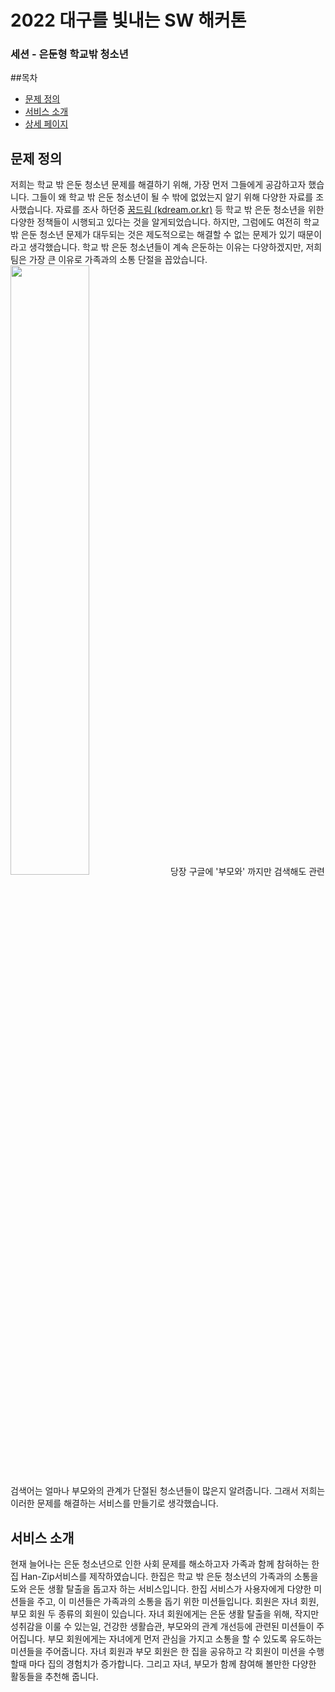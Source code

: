 # 2022 대구를 빛내는 SW 해커톤
### 세션 - 은둔형 학교밖 청소년

##목차
- [문제 정의](#문제-정의)
- [서비스 소개](#서비스-소개)
- [상세 페이지](#상세-페이지)

## 문제 정의

저희는 학교 밖 은둔 청소년 문제를 해결하기 위해, 가장 먼저 그들에게 공감하고자 했습니다.
그들이 왜 학교 밖 은둔 청소년이 될 수 밖에 없었는지 알기 위해 다양한 자료를 조사했습니다.
자료를 조사 하던중 [꿈드림 (kdream.or.kr)](https://www.kdream.or.kr:446/user/sub/sub01/sub010201.asp) 등 학교 밖 은둔 청소년을 위한 다양한 정책들이 시행되고 있다는 것을 알게되었습니다.
하지만, 그럼에도 여전히 학교 밖 은둔 청소년 문제가 대두되는 것은 제도적으로는 해결할 수 없는 문제가 있기 때문이라고 생각했습니다.
학교 밖 은둔 청소년들이 계속 은둔하는 이유는 다양하겠지만, 저희 팀은 가장 큰 이유로 가족과의 소통 단절을 꼽았습니다.
<img src="C:\Users\hongs\OneDrive\바탕 화면\코딩\22학년도 컴퓨터학부 해커톤\사진 자료\5.png" width=50%>
당장 구글에 '부모와' 까지만 검색해도 관련 검색어는 얼마나 부모와의 관계가 단절된 청소년들이 많은지 알려줍니다.
그래서 저희는 이러한 문제를 해결하는 서비스를 만들기로 생각했습니다.


## 서비스 소개

현재 늘어나는 은둔 청소년으로 인한 사회 문제를 해소하고자 가족과 함께 참혀하는 한집 Han-Zip서비스를 제작하였습니다.
한집은 학교 밖 은둔 청소년의 가족과의 소통을 도와 은둔 생활 탈출을 돕고자 하는 서비스입니다.
한집 서비스가 사용자에게 다양한 미션들을 주고, 이 미션들은 가족과의 소통을 돕기 위한 미션들입니다.
회원은 자녀 회원, 부모 회원 두 종류의 회원이 있습니다.
자녀 회원에게는 은둔 생활 탈출을 위해, 작지만 성취감을 이룰 수 있는일, 건강한 생활습관, 부모와의 관계 개선등에 관련된 미션들이 주어집니다.
부모 회원에게는 자녀에게 먼저 관심을 가지고 소통을 할 수 있도록 유도하는 미션들을 주어줍니다.
자녀 회원과 부모 회원은 한 집을 공유하고 각 회원이 미션을 수행할때 마다 집의 경험치가 증가합니다.
그리고 자녀, 부모가 함께 참여해 볼만한 다양한 활동들을 추천해 줍니다.

